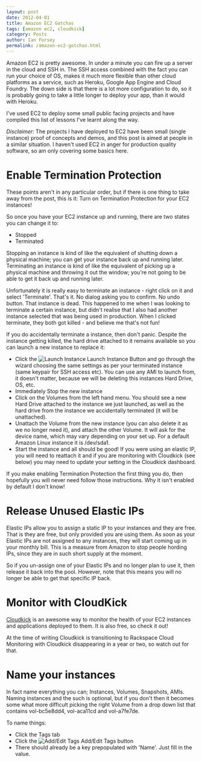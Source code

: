 ```yaml
---
layout: post
date: 2012-04-01
title: Amazon EC2 Gotchas
tags: [amazon ec2, cloudkick]
category: Posts
author: Ian Forsey
permalink: /amazon-ec2-gotchas.html
---
```


Amazon EC2 is pretty awesome. In under a minute you can fire up a server in the cloud and SSH in. The SSH access combined with the fact you can run your choice of OS, makes it much more flexible than other cloud platforms as a service, such as Heroku, Google App Engine and Cloud Foundry. The down side is that there is a lot more configuration to do, so it is probably going to take a little longer to deploy your app, than it would with Heroku.

I've used EC2 to deploy some small public facing projects and have compiled this list of lessons I've learnt along the way.

*Disclaimer:* The projects I have deployed to EC2 have been small (single instance) proof of concepts and demos, and this post is aimed at people in a similar situation. I haven't used EC2 in anger for production quality software, so am only covering some basics here.

# Enable Termination Protection

These points aren't in any particular order, but if there is one thing to take away from the post, this is it: Turn on Termination Protection for your EC2 instances!

So once you have your EC2 instance up and running, there are two states you can change it to:

*  Stopped
*  Terminated

Stopping an instance is kind of like the equivalent of shutting down a physical machine; you can get your instance back up and running later. Terminating an instance is kind of like the equivalent of picking up a physical machine and throwing it out the window; you're not going to be able to get it back up and running later.

Unfortunately it is really easy to terminate an instance - right click on it and select 'Terminate'. That's it. No dialog asking you to confirm. No undo button. That instance is dead. This happened to me when I was looking to terminate a certain instance, but didn't realise that I also had another instance selected that was being used in production. When I clicked terminate, they both got killed - and believe me that's not fun!

If you do accidentally terminate a instance, then don't panic. Despite the instance getting killed, the hard drive attached to it remains available so you can launch a new instance to replace it:

*  Click the ![Launch Instance](https://images-na.ssl-images-amazon.com/images/G/01/webservices/console/ec2/icon_launchinstances.png) Launch Instance Button and go through the wizard choosing the same settings as per your terminated instance (same keypair for SSH access etc). You can use any AMI to launch from, it doesn't matter, because we will be deleting this instances Hard Drive, OS, etc.
*  Immediately Stop the new instance
*  Click on the Volumes from the left hand menu. You should see a new Hard Drive attached to the instance we just launched, as well as the hard drive from the instance we accidentally terminated (it will be unattached).
*  Unattach the Volume from the new instance (you can also delete it as we no longer need it), and attach the other Volume. It will ask for the device name, which may vary depending on your set up. For a default Amazon Linux instance it is /dev/sda1.
*  Start the instance and all should be good! If you were using an elastic IP, you will need to reattach it and if you are monitoring with Cloudkick (see below) you may need to update your setting in the Cloudkick dashboard.

If you make enabling Termination Protection the first thing you do, then hopefully you will never need follow those instructions. Why it isn't enabled by default I don't know!

# Release Unused Elastic IPs

Elastic IPs allow you to assign a static IP to your instances and they are free. That is they are free, but only provided you are using them. As soon as your Elastic IPs are not assigned to any instances, they will start coming up in your monthly bill. This is a measure from Amazon to stop people hording IPs, since they are in such short supply at the moment.

So if you un-assign one of your Elastic IPs and no longer plan to use it, then release it back into the pool. However, note that this means you will no longer be able to get that specific IP back.

# Monitor with CloudKick

[Cloudkick](https://www.cloudkick.com/) is an awesome way to monitor the health of your EC2 instances and applications deployed to them. It is also free, so check it out!

At the time of writing Cloudkick is transitioning to Rackspace Cloud Monitoring with Cloudkick disappearing in a year or two, so watch out for that.

# Name your instances

In fact name everything you can; Instances, Volumes, Snapshots, AMIs. Naming instances and the such is optional, but if you don't then it becomes some what more difficult picking the right Volume from a drop down list that contains vol-bc5e8dd4, vol-aca11cd and vol-a7fe7de.

To name things:

*  Click the Tags tab
*  Click the ![Add/Edit Tags](https://d1ge0kk1l5kms0.cloudfront.net/images/G/01/webservices/console/ec2/tags_icon.png) Add/Edit Tags button
*  There should already be a key prepopulated with 'Name'. Just fill in the value. 
